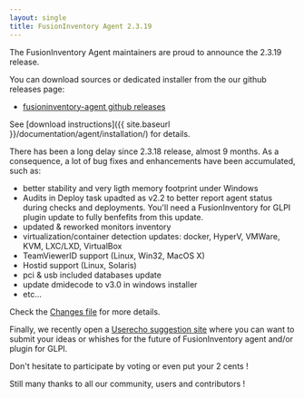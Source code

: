 ```yaml
---
layout: single
title: FusionInventory Agent 2.3.19
---
```


The FusionInventory Agent maintainers are proud to announce the 2.3.19 release.

You can download sources or dedicated installer from the our github releases page:

* [fusioninventory-agent github releases](https://github.com/fusioninventory/fusioninventory-agent/releases/tag/2.3.19)

See [download instructions]({{ site.baseurl }}/documentation/agent/installation/) for details.

There has been a long delay since 2.3.18 release, almost 9 months. As a consequence, a lot of bug fixes and enhancements have been accumulated, such as:

- better stability and very ligth memory footprint under Windows
- Audits in Deploy task upadted as v2.2 to better report agent status during
  checks and deployments. You'll need a FusionInventory for GLPI plugin update
  to fully benfefits from this update.
- updated & reworked monitors inventory
- virtualization/container detection updates: docker, HyperV, VMWare, KVM, LXC/LXD, VirtualBox
- TeamViewerID support (Linux, Win32, MacOS X)
- Hostid support (Linux, Solaris)
- pci & usb included databases update
- update dmidecode to v3.0 in windows installer
- etc...

Check the [Changes file](https://github.com/fusioninventory/fusioninventory-agent/blob/2.3.19/Changes) for more details.

Finally, we recently open a [Userecho suggestion site](http://fusioninventory.userecho.com/) where you can want to submit your ideas or whishes for the future of FusionInventory agent and/or plugin for GLPI.

Don't hesitate to participate by voting or even put your 2 cents !

Still many thanks to all our community, users and contributors !
